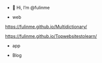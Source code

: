 - 👋 Hi, I’m @fulinme
<!---
- 👀 I’m interested in ...
- 🌱 I’m currently learning ...
- 💞️ I’m looking to collaborate on ...
- 📫 How to reach me ...
--->
<!---
fulinme/fulinme is a ✨ special ✨ repository because its `README.md` (this file) appears on your GitHub profile.
You can click the Preview link to take a look at your changes.
--->


- web

https://fulinme.github.io/Multidictionary/

https://fulinme.github.io/Topwebsitestolearn/

- app


- Blog
